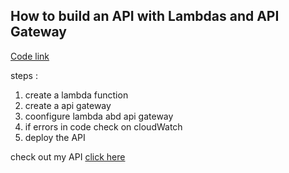 
## How to build an API with Lambdas and API Gateway

[Code link ](https://github.com/Aj7t/FastAPI/blob/main/myApiApp.zip)


steps : 

1. create a lambda function 
2. create a api gateway 
3. coonfigure lambda abd api gateway 
4. if errors in code check on cloudWatch
5. deploy the API

check out my API [click here](https://rbhcz0ivuh.execute-api.ap-south-1.amazonaws.com/beta/intro)
